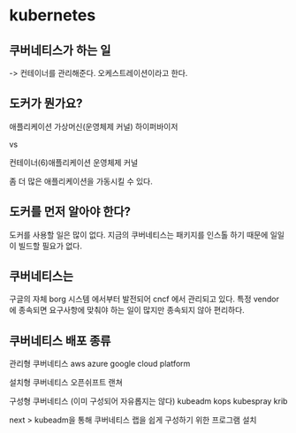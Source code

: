 # kubernetes

## 쿠버네티스가 하는 일
-> 컨테이너를 관리해준다.
오케스트레이션이라고 한다.

## 도커가 뭔가요?

애플리케이션
가상머신(운영체제 커널)
하이퍼바이저


vs 

컨테이너(6)애플리케이션
운영체제 커널

좀 더 많은 애플리케이션을 가동시킬 수 있다.

## 도커를 먼저 알아야 한다?
도커를 사용할 일은 많이 없다.
지금의 쿠버네티스는 패키지를 인스톨 하기 때문에 일일이 빌드할 필요가 없다.

## 쿠버네티스는

구글의 자체 borg 시스템 에서부터 발전되어 cncf 에서 관리되고 있다.
특정 vendor 에 종속되면 요구사항에 맞춰야 하는 일이 많지만 종속되지 않아 편리하다.


## 쿠버네티스 배포 종류

관리형 쿠버네티스
aws
azure
google cloud platform

설치형 쿠버네티스
오픈쉬프트
랜쳐

구성형 쿠버네티스
(이미 구성되어 자유롭지는 않다)
kubeadm
kops
kubespray
krib

next > kubeadm을 통해 쿠버네티스 랩을 쉽게 구성하기 위한 프로그램 설치 

